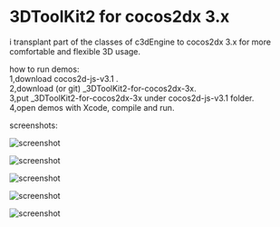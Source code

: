 3DToolKit2 for cocos2dx 3.x  
===========================  
i transplant part of the classes of c3dEngine to cocos2dx 3.x for more comfortable and flexible 3D usage.  
  
how to run demos:   
1,download cocos2d-js-v3.1 .   
2,download (or git) _3DToolKit2-for-cocos2dx-3x.  
3,put _3DToolKit2-for-cocos2dx-3x under cocos2d-js-v3.1 folder.  
4,open demos with Xcode, compile and run.  

screenshots:  
  
![screenshot](https://raw.githubusercontent.com/wantnon2/_3DToolKit2-for-cocos2dx-3x/master/screenshots/demo1.png)   

![screenshot](https://raw.githubusercontent.com/wantnon2/_3DToolKit2-for-cocos2dx-3x/master/screenshots/demo2.png)   

![screenshot](https://raw.githubusercontent.com/wantnon2/_3DToolKit2-for-cocos2dx-3x/master/screenshots/demo3-1.png)   

![screenshot](https://raw.githubusercontent.com/wantnon2/_3DToolKit2-for-cocos2dx-3x/master/screenshots/demo3-2.png)   

![screenshot](https://raw.githubusercontent.com/wantnon2/_3DToolKit2-for-cocos2dx-3x/master/screenshots/demo4.png)   



